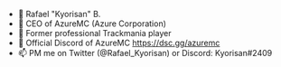 - 👋 Rafael "Kyorisan" B.
- 👀 CEO of AzureMC (Azure Corporation)
- 🌱 Former professional Trackmania player
- 💞️ Official Discord of AzureMC https://dsc.gg/azuremc
- 📫 PM me on Twitter (@Rafael_Kyorisan) or Discord: Kyorisan#2409
